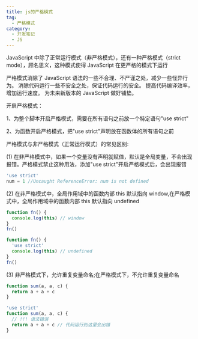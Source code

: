```yaml
---
title: js的严格模式
tag:
  - 严格模式
category:
  - 开发笔记
  - JS
---
```


JavaScript 中除了正常运行模式（非严格模式），还有一种严格模式（strict mode），顾名思义，这种模式使得 JavaScript 在更严格的模式下运行

严格模式消除了 JavaScript 语法的一些不合理、不严谨之处，减少一些怪异行为。
消除代码运行一些不安全之处，保证代码运行的安全。
提高代码编译效率，增加运行速度。
为未来新版本的 JavaScript 做好铺垫。

开启严格模式：

1、为整个脚本开启严格模式，需要在所有语句之前放一个特定语句"use strict"

2、为函数开启严格模式，把"use strict"声明放在函数体的所有语句之前

严格模式与非严格模式（正常运行模式）的常见区别:

(1) 在非严格模式中，如果一个变量没有声明就赋值，默认是全局变量，不会出现报错。严格模式禁止这种用法，添加"use strict"开启严格模式后，会出现报错

```js
'use strict'
num = 1 //Uncaught ReferenceError: num is not defined
```

(2) 在非严格模式中，全局作用域中的函数内部 this 默认指向 window,在严格模式中，全局作用域中的函数内部 this 默认指向 undefined

```js
function fn() {
  console.log(this) // window
}
fn()
```

```js
function fn() {
  'use strict'
  console.log(this) // undefined
}
fn()
```

(3) 非严格模式下，允许重复变量命名;在严格模式下，不允许重复变量命名

```js
function sum(a, a, c) {
  return a + a + c
}
```

```js
'use strict'
function sum(a, a, c) {
  // !!! 语法错误
  return a + a + c // 代码运行到这里会出错
}
```

